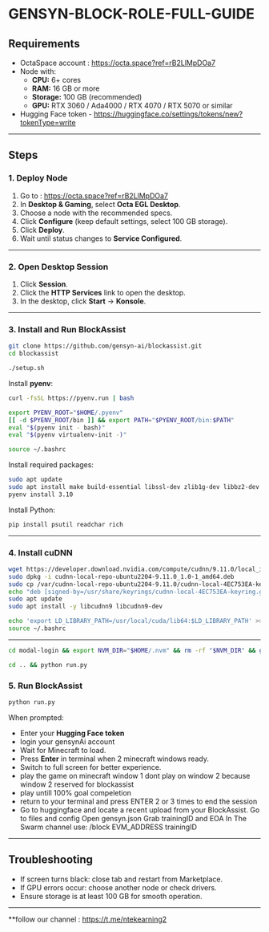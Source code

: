 # GENSYN-BLOCK-ROLE-FULL-GUIDE

## Requirements
- OctaSpace account : https://octa.space?ref=rB2LlMpDOa7
- Node with:
  - **CPU:** 6+ cores
  - **RAM:** 16 GB or more
  - **Storage:** 100 GB (recommended)
  - **GPU:** RTX 3060 / Ada4000 / RTX 4070 / RTX 5070 or similar
- Hugging Face token - https://huggingface.co/settings/tokens/new?tokenType=write

---

## Steps

### 1. Deploy Node
1. Go to : https://octa.space?ref=rB2LlMpDOa7
2. In **Desktop & Gaming**, select **Octa EGL Desktop**.
3. Choose a node with the recommended specs.
4. Click **Configure** (keep default settings, select 100 GB storage).
5. Click **Deploy**.
6. Wait until status changes to **Service Configured**.

---

### 2. Open Desktop Session
1. Click **Session**.
2. Click the **HTTP Services** link to open the desktop.
3. In the desktop, click **Start** → **Konsole**.

---

### 3. Install and Run BlockAssist

```bash
git clone https://github.com/gensyn-ai/blockassist.git
cd blockassist
```

```bash
./setup.sh
```

Install **pyenv**:
```bash
curl -fsSL https://pyenv.run | bash
```

```bash
export PYENV_ROOT="$HOME/.pyenv"
[[ -d $PYENV_ROOT/bin ]] && export PATH="$PYENV_ROOT/bin:$PATH"
eval "$(pyenv init - bash)"
eval "$(pyenv virtualenv-init -)"
```

```bash
source ~/.bashrc
```

Install required packages:
```bash
sudo apt update
sudo apt install make build-essential libssl-dev zlib1g-dev libbz2-dev libreadline-dev libsqlite3-dev curl git libncursesw5-dev xz-utils tk-dev libxml2-dev libxmlsec1-dev libffi-dev liblzma-dev # Dependencies for Python installation
pyenv install 3.10
```

Install Python:
```bash
pip install psutil readchar rich
```

---

### 4. Install cuDNN

```bash
wget https://developer.download.nvidia.com/compute/cudnn/9.11.0/local_installers/cudnn-local-repo-ubuntu2204-9.11.0_1.0-1_amd64.deb
sudo dpkg -i cudnn-local-repo-ubuntu2204-9.11.0_1.0-1_amd64.deb
sudo cp /var/cudnn-local-repo-ubuntu2204-9.11.0/cudnn-local-4EC753EA-keyring.gpg /usr/share/keyrings/
echo "deb [signed-by=/usr/share/keyrings/cudnn-local-4EC753EA-keyring.gpg] file:///var/cudnn-local-repo-ubuntu2204-9.11.0 /" | sudo tee /etc/apt/sources.list.d/cudnn-local.list
sudo apt update
sudo apt install -y libcudnn9 libcudnn9-dev
```

```bash
echo 'export LD_LIBRARY_PATH=/usr/local/cuda/lib64:$LD_LIBRARY_PATH' >> ~/.bashrc
source ~/.bashrc
```

---

```bash
cd modal-login && export NVM_DIR="$HOME/.nvm" && rm -rf "$NVM_DIR" && git clone https://github.com/nvm-sh/nvm "$NVM_DIR" && . "$NVM_DIR/nvm.sh" && nvm install 20.19.0 && nvm use 20.19.0 && node -v && (corepack enable || npm i -g yarn@1) && yarn --version && yarn install && yarn dev 

cd .. && python run.py
```

### 5. Run BlockAssist

```bash
python run.py
```

When prompted:
- Enter your **Hugging Face token**
- login your gensynAi account 
- Wait for Minecraft to load.
- Press **Enter** in terminal when 2 minecraft windows ready.
- Switch to full screen for better experience.
- play the game on minecraft window 1 dont play on window 2 because window 2 reserved for blockassist
- play untill 100% goal compeletion
- return to your terminal and press ENTER 2 or 3 times to end the session
- Go to huggingface and locate a recent upload from your BlockAssist.
Go to files and config
Open gensyn.json
Grab trainingID and EOA
In The Swarm channel use: /block EVM_ADDRESS trainingID
---

## Troubleshooting
- If screen turns black: close tab and restart from Marketplace.
- If GPU errors occur: choose another node or check drivers.
- Ensure storage is at least 100 GB for smooth operation.

---

**follow our channel : https://t.me/ntekearning2








